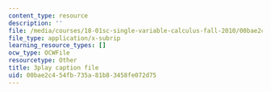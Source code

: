 ```yaml
---
content_type: resource
description: ''
file: /media/courses/18-01sc-single-variable-calculus-fall-2010/00bae2c454fb735a81b83458fe072d75_wOHrNt9ScYs.srt
file_type: application/x-subrip
learning_resource_types: []
ocw_type: OCWFile
resourcetype: Other
title: 3play caption file
uid: 00bae2c4-54fb-735a-81b8-3458fe072d75
---
```

